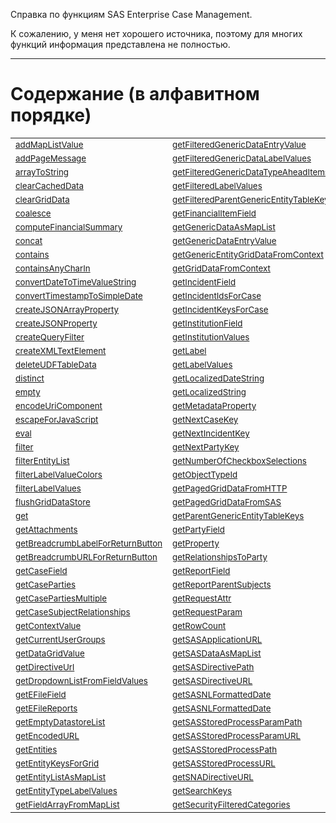 Справка по функциям SAS Enterprise Case Management.

К сожалению, у меня нет хорошего источника, поэтому для многих функций информация представлена не полностью.

---

# Содержание (в алфавитном порядке)

|||||
|---|---|---|---|
|<sub>[addMapListValue](./addMapListValue.html)</sub>|<sub>[getFilteredGenericDataEntryValue](./getFilteredGenericDataEntryValue.html)</sub>|<sub>[getSecurityFilteredSubcategories](./getSecurityFilteredSubcategories.html)</sub>|<sub>[longToDate](./longToDate.html)</sub>|
|<sub>[addPageMessage](./addPageMessage.html)</sub>|<sub>[getFilteredGenericDataLabelValues](./getFilteredGenericDataLabelValues.html)</sub>|<sub>[getSecurityFilteredTypes](./getSecurityFilteredTypes.html)</sub>|<sub>[map](./map.html)</sub>|
|<sub>[arrayToString](./arrayToString.html)</sub>|<sub>[getFilteredGenericDataTypeAheadItems](./getFilteredGenericDataTypeAheadItems.html)</sub>|<sub>[getSelectedDataGridItem](./getSelectedDataGridItem.html)</sub>|<sub>[matches](./matches.html)</sub>|
|<sub>[clearCachedData](./clearCachedData.html)</sub>|<sub>[getFilteredLabelValues](./getFilteredLabelValues.html)</sub>|<sub>[getSelectedDataGridItem](./getSelectedDataGridItem.html)</sub>|<sub>[notContainedInListString](./notContainedInListString.html)</sub>|
|<sub>[clearGridData](./clearGridData.html)</sub>|<sub>[getFilteredParentGenericEntityTableKeys](./getFilteredParentGenericEntityTableKeys.html)</sub>|<sub>[getSelectedRowKeys](./getSelectedRowKeys.html)</sub>|<sub>[now](./now.html)</sub>|
|<sub>[coalesce](./coalesce.html)</sub>|<sub>[getFinancialItemField](./getFinancialItemField.html)</sub>|<sub>[getStoredProcessProgramPath](./getStoredProcessProgramPath.html)</sub>|<sub>[parseDate](./parseDate.html)</sub>|
|<sub>[computeFinancialSummary](./computeFinancialSummary.html)</sub>|<sub>[getGenericDataAsMapList](./getGenericDataAsMapList.html)</sub>|<sub>[getStringFromDateOrTimestamp](./getStringFromDateOrTimestamp.html)</sub>|<sub>[queryAnd](./queryAnd.html)</sub>|
|<sub>[concat](./concat.html)</sub>|<sub>[getGenericDataEntryValue](./getGenericDataEntryValue.html)</sub>|<sub>[getStringFromTimestamp](./getStringFromTimestamp.html)</sub>|<sub>[queryEquals](./queryEquals.html)</sub>|
|<sub>[contains](./contains.html)</sub>|<sub>[getGenericEntityGridDataFromContext](./getGenericEntityGridDataFromContext.html)</sub>|<sub>[getThemedImageURL](./getThemedImageURL.html)</sub>|<sub>[queryIn](./queryIn.html)</sub>|
|<sub>[containsAnyCharIn](./containsAnyCharIn.html)</sub>|<sub>[getGridDataFromContext](./getGridDataFromContext.html)</sub>|<sub>[getTimestampFromString](./getTimestampFromString.html)</sub>|<sub>[queryLike](./queryLike.html)</sub>|
|<sub>[convertDateToTimeValueString](./convertDateToTimeValueString.html)</sub>|<sub>[getIncidentField](./getIncidentField.html)</sub>|<sub>[getUnassignedIncidents](./getUnassignedIncidents.html)</sub>|<sub>[queryNotEquals](./queryNotEquals.html)</sub>|
|<sub>[convertTimestampToSimpleDate](./convertTimestampToSimpleDate.html)</sub>|<sub>[getIncidentIdsForCase](./getIncidentIdsForCase.html)</sub>|<sub>[getUserDisplayName](./getUserDisplayName.html)</sub>|<sub>[queryNull](./queryNull.html)</sub>|
|<sub>[createJSONArrayProperty](./createJSONArrayProperty.html)</sub>|<sub>[getIncidentKeysForCase](./getIncidentKeysForCase.html)</sub>|<sub>[getUserId](./getUserId.html)</sub>|<sub>[queryOr](./queryOr.html)</sub>|
|<sub>[createJSONProperty](./createJSONProperty.html)</sub>|<sub>[getInstitutionField](./getInstitutionField.html)</sub>|<sub>[getUserIds](./getUserIds.html)</sub>|<sub>[queryRange](./queryRange.html)</sub>|
|<sub>[createQueryFilter](./createQueryFilter.html)</sub>|<sub>[getInstitutionValues](./getInstitutionValues.html)</sub>|<sub>[getUsers](./getUsers.html)</sub>|<sub>[quote](./quote.html)</sub>|
|<sub>[createXMLTextElement](./createXMLTextElement.html)</sub>|<sub>[getLabel](./getLabel.html)</sub>|<sub>[getUsersByGroupOrRole](./getUsersByGroupOrRole.html)</sub>|<sub>[removeLabelValues](./removeLabelValues.html)</sub>|
|<sub>[deleteUDFTableData](./deleteUDFTableData.html)</sub>|<sub>[getLabelValues](./getLabelValues.html)</sub>|<sub>[getUsersForConfiguration](./getUsersForConfiguration.html)</sub>|<sub>[runHttpGetDataLoader](./runHttpGetDataLoader.html)</sub>|
|<sub>[distinct](./distinct.html)</sub>|<sub>[getLocalizedDateString](./getLocalizedDateString.html)</sub>|<sub>[getUsersForTypeCatSubcat](./getUsersForTypeCatSubcat.html)</sub>|<sub>[runHttpRequest](./runHttpRequest.html)</sub>|
|<sub>[empty](./empty.html)</sub>|<sub>[getLocalizedString](./getLocalizedString.html)</sub>|<sub>[getUsersWithAccessToEntities](./getUsersWithAccessToEntities.html)</sub>|<sub>[runSASDataLoader](./runSASDataLoader.html)</sub>|
|<sub>[encodeUriComponent](./encodeUriComponent.html)</sub>|<sub>[getMetadataProperty](./getMetadataProperty.html)</sub>|<sub>[getValueList](./getValueList.html)</sub>|<sub>[runScreenValidation](./runScreenValidation.html)</sub>|
|<sub>[escapeForJavaScript](./escapeForJavaScript.html)</sub>|<sub>[getNextCaseKey](./getNextCaseKey.html)</sub>|<sub>[getWorkflowAdminParams](./getWorkflowAdminParams.html)</sub>|<sub>[setFieldValue](./setFieldValue.html)</sub>|
|<sub>[eval](./eval.html)</sub>|<sub>[getNextIncidentKey](./getNextIncidentKey.html)</sub>|<sub>[getWorkflowOperandDateValue](./getWorkflowOperandDateValue.html)</sub>|<sub>[setPageDirty](./setPageDirty.html)</sub>|
|<sub>[filter](./filter.html)</sub>|<sub>[getNextPartyKey](./getNextPartyKey.html)</sub>|<sub>[getWorkflowOperandNumberValue](./getWorkflowOperandNumberValue.html)</sub>|<sub>[setRelationshipsToParty](./setRelationshipsToParty.html)</sub>|
|<sub>[filterEntityList](./filterEntityList.html)</sub>|<sub>[getNumberOfCheckboxSelections](./getNumberOfCheckboxSelections.html)</sub>|<sub>[getWorkflowOperandValue](./getWorkflowOperandValue.html)</sub>|<sub>[setRequestAttr](./setRequestAttr.html)</sub>|
|<sub>[filterLabelValueColors](./filterLabelValueColors.html)</sub>|<sub>[getObjectTypeId](./getObjectTypeId.html)</sub>|<sub>[hasCapabilities](./hasCapabilities.html)</sub>|<sub>[setScreenReadOnly](./setScreenReadOnly.html)</sub>|
|<sub>[filterLabelValues](./filterLabelValues.html)</sub>|<sub>[getPagedGridDataFromHTTP](./getPagedGridDataFromHTTP.html)</sub>|<sub>[hasRequestParam](./hasRequestParam.html)</sub>|<sub>[size](./size.html)</sub>|
|<sub>[flushGridDataStore](./flushGridDataStore.html)</sub>|<sub>[getPagedGridDataFromSAS](./getPagedGridDataFromSAS.html)</sub>|<sub>[if](./if.html)</sub>|<sub>[sortLabels](./sortLabels.html)</sub>|
|<sub>[get](./get.html)</sub>|<sub>[getParentGenericEntityTableKeys](./getParentGenericEntityTableKeys.html)</sub>|<sub>[isCapable](./isCapable.html)</sub>|<sub>[stringContains](./stringContains.html)</sub>|
|<sub>[getAttachments](./getAttachments.html)</sub>|<sub>[getPartyField](./getPartyField.html)</sub>|<sub>[isCurrentStatus](./isCurrentStatus.html)</sub>|<sub>[stringToSubstrings](./stringToSubstrings.html)</sub>|
|<sub>[getBreadcrumbLabelForReturnButton](./getBreadcrumbLabelForReturnButton.html)</sub>|<sub>[getProperty](./getProperty.html)</sub>|<sub>[isDocumentAttached](./isDocumentAttached.html)</sub>|<sub>[substring](./substring.html)</sub>|
|<sub>[getBreadcrumbURLForReturnButton](./getBreadcrumbURLForReturnButton.html)</sub>|<sub>[getRelationshipsToParty](./getRelationshipsToParty.html)</sub>|<sub>[isEntitySaved](./isEntitySaved.html)</sub>|<sub>[substringArrayOfStrings](./substringArrayOfStrings.html)</sub>|
|<sub>[getCaseField](./getCaseField.html)</sub>|<sub>[getReportField](./getReportField.html)</sub>|<sub>[isIDSourceSystemUnique](./isIDSourceSystemUnique.html)</sub>|<sub>[substringsToString](./substringsToString.html)</sub>|
|<sub>[getCaseParties](./getCaseParties.html)</sub>|<sub>[getReportParentSubjects](./getReportParentSubjects.html)</sub>|<sub>[isInstitutionUsedAlready](./isInstitutionUsedAlready.html)</sub>|<sub>[sum](./sum.html)</sub>|
|<sub>[getCasePartiesMultiple](./getCasePartiesMultiple.html)</sub>|<sub>[getRequestAttr](./getRequestAttr.html)</sub>|<sub>[isMobile](./isMobile.html)</sub>|<sub>[toArray](./toArray.html)</sub>|
|<sub>[getCaseSubjectRelationships](./getCaseSubjectRelationships.html)</sub>|<sub>[getRequestParam](./getRequestParam.html)</sub>|<sub>[isProductLicensed](./isProductLicensed.html)</sub>|<sub>[toDouble](./toDouble.html)</sub>|
|<sub>[getContextValue](./getContextValue.html)</sub>|<sub>[getRowCount](./getRowCount.html)</sub>|<sub>[isReportTypeOpenAlready](./isReportTypeOpenAlready.html)</sub>|<sub>[toInteger](./toInteger.html)</sub>|
|<sub>[getCurrentUserGroups](./getCurrentUserGroups.html)</sub>|<sub>[getSASApplicationURL](./getSASApplicationURL.html)</sub>|<sub>[isRequiredGenericEntityTableNotEmpty](./isRequiredGenericEntityTableNotEmpty.html)</sub>|<sub>[toLower](./toLower.html)</sub>|
|<sub>[getDataGridValue](./getDataGridValue.html)</sub>|<sub>[getSASDataAsMapList](./getSASDataAsMapList.html)</sub>|<sub>[isScreenInPrintMode](./isScreenInPrintMode.html)</sub>|<sub>[toNumericValue](./toNumericValue.html)</sub>|
|<sub>[getDirectiveUrl](./getDirectiveUrl.html)</sub>|<sub>[getSASDirectivePath](./getSASDirectivePath.html)</sub>|<sub>[isScreenReadOnly](./isScreenReadOnly.html)</sub>|<sub>[toString](./toString.html)</sub>|
|<sub>[getDropdownListFromFieldValues](./getDropdownListFromFieldValues.html)</sub>|<sub>[getSASDirectiveURL](./getSASDirectiveURL.html)</sub>|<sub>[isSearchEnabled](./isSearchEnabled.html)</sub>|<sub>[toStringArray](./toStringArray.html)</sub>|
|<sub>[getEFileField](./getEFileField.html)</sub>|<sub>[getSASNLFormattedDate](./getSASNLFormattedDate.html)</sub>|<sub>[isUserInGroup](./isUserInGroup.html)</sub>|<sub>[toUpper](./toUpper.html)</sub>|
|<sub>[getEFileReports](./getEFileReports.html)</sub>|<sub>[getSASNLFormattedDate](./getSASNLFormattedDate.html)</sub>|<sub>[isUserInRole](./isUserInRole.html)</sub>|<sub>[today](./today.html)</sub>|
|<sub>[getEmptyDatastoreList](./getEmptyDatastoreList.html)</sub>|<sub>[getSASStoredProcessParamPath](./getSASStoredProcessParamPath.html)</sub>|<sub>[isWorkableActivity](./isWorkableActivity.html)</sub>|<sub>[trim](./trim.html)</sub>|
|<sub>[getEncodedURL](./getEncodedURL.html)</sub>|<sub>[getSASStoredProcessParamURL](./getSASStoredProcessParamURL.html)</sub>|<sub>[isWorkflowActive](./isWorkflowActive.html)</sub>|<sub>[validDate](./validDate.html)</sub>|
|<sub>[getEntities](./getEntities.html)</sub>|<sub>[getSASStoredProcessPath](./getSASStoredProcessPath.html)</sub>|<sub>[isWorkflowActivityStarted](./isWorkflowActivityStarted.html)</sub>|<sub>[validDateTime](./validDateTime.html)</sub>|
|<sub>[getEntityKeysForGrid](./getEntityKeysForGrid.html)</sub>|<sub>[getSASStoredProcessURL](./getSASStoredProcessURL.html)</sub>|<sub>[left](./left.html)</sub>|<sub>[validNumber](./validNumber.html)</sub>|
|<sub>[getEntityListAsMapList](./getEntityListAsMapList.html)</sub>|<sub>[getSNADirectiveURL](./getSNADirectiveURL.html)</sub>|<sub>[length](./length.html)</sub>|<sub>[validSARBirthDate](./validSARBirthDate.html)</sub>|
|<sub>[getEntityTypeLabelValues](./getEntityTypeLabelValues.html)</sub>|<sub>[getSearchKeys](./getSearchKeys.html)</sub>|<sub>[listToMapList](./listToMapList.html)</sub>|<sub>[validWholeNumber](./validWholeNumber.html)</sub>|
|<sub>[getFieldArrayFromMapList](./getFieldArrayFromMapList.html)</sub>|<sub>[getSecurityFilteredCategories](./getSecurityFilteredCategories.html)</sub>|<sub>[listToString](./listToString.html)</sub>|<sub>[willGenericEntityGridRowBeUnique](./willGenericEntityGridRowBeUnique.html)</sub>|
